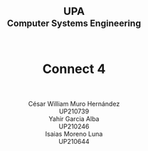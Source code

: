 <h1 align=center>
<sup>UPA<br><sub>Computer Systems Engineering</sub></sup>
</h1>
<br>

## 
<h1 align=center>
Connect 4
</h1>
<br>

<div align ="center">
<br>César William Muro Hernández<br>UP210739<br>Yahir Garcia Alba<br>UP210246<br>Isaias Moreno Luna<br>UP210644
</div>